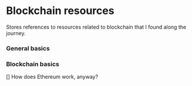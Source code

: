 # Blockchain resources

Stores references to resources related to blockchain that I found along the journey.

### General basics

### Blockchain basics
[] How does Ethereum work, anyway?
